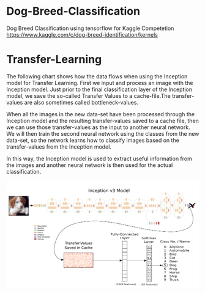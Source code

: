 # Dog-Breed-Classification
Dog Breed Classification using tensorflow for Kaggle Competetion https://www.kaggle.com/c/dog-breed-identification/kernels

# Transfer-Learning 
The following chart shows how the data flows when using the Inception model for Transfer Learning. First we input and process an image with the Inception model. Just prior to the final classification layer of the Inception model, we save the so-called Transfer Values to a cache-file.The transfer-values are also sometimes called bottleneck-values.

When all the images in the new data-set have been processed through the Inception model and the resulting transfer-values saved to a cache file, then we can use those transfer-values as the input to another neural network. We will then train the second neural network using the classes from the new data-set, so the network learns how to classify images based on the transfer-values from the Inception model.

In this way, the Inception model is used to extract useful information from the images and another neural network is then used for the actual classification.

![alt text](https://github.com/SaiKrishnaTheGreat/Dog-Breed-Classification/blob/master/img/transferLearning.png)

